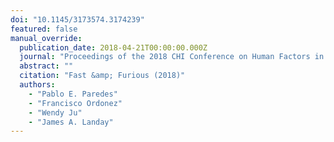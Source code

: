 ```yaml
---
doi: "10.1145/3173574.3174239"
featured: false
manual_override:
  publication_date: 2018-04-21T00:00:00.000Z
  journal: "Proceedings of the 2018 CHI Conference on Human Factors in Computing Systems"
  abstract: ""
  citation: "Fast &amp; Furious (2018)"
  authors:
    - "Pablo E. Paredes"
    - "Francisco Ordonez"
    - "Wendy Ju"
    - "James A. Landay"
---
```


<!-- You can add additional content about this publication here if needed -->

